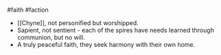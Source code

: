 #faith #faction
* [[Chyne]], not personified but worshipped.
* Sapient, not sentient - each of the spires have needs learned through communion, but no will.
* A truly peaceful faith, they seek harmony with their own home.